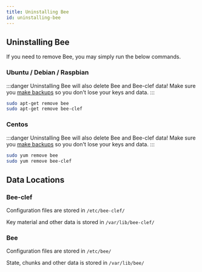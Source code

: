 ```yaml
---
title: Uninstalling Bee
id: uninstalling-bee
---
```


## Uninstalling Bee

If you need to remove Bee, you may simply run the below commands.

### Ubuntu / Debian / Raspbian

:::danger
Uninstalling Bee will also delete Bee and Bee-clef data! Make sure you [make backups](/docs/working-with-bee/backups) so you don't lose your keys and data.
:::

```bash
sudo apt-get remove bee
sudo apt-get remove bee-clef
```

### Centos

:::danger
Uninstalling Bee will also delete Bee and Bee-clef data! Make sure you [make backups](/docs/working-with-bee/backups) so you don't lose your keys and data.
:::

```bash
sudo yum remove bee
sudo yum remove bee-clef
```

## Data Locations

### Bee-clef

Configuration files are stored in `/etc/bee-clef/`

Key material and other data is stored in `/var/lib/bee-clef/`

### Bee

Configuration files are stored in `/etc/bee/`

State, chunks and other data is stored in `/var/lib/bee/`
